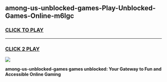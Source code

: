 
## among-us-unblocked-games-Play-Unblocked-Games-Online-m6lgc
<h3>
<a href="https://premium76.site?title=among-us-unblocked-games&ref=25A">CLICK TO PLAY</a></h3>
<hr>

<h3>
<a href="https://premium76.site?title=among-us-unblocked-games&ref=25A">CLICK 2 PLAY</a>
  
</h3>

<a href="https://premium76.site?title=among-us-unblocked-games&ref=25A"><img src="https://clearcache.store/games.png"></a>


**among-us-unblocked-games games unblocked: Your Gateway to Fun and Accessible Online Gaming**
